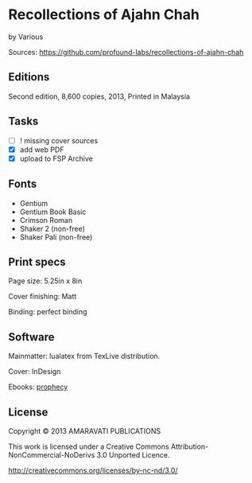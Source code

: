 Recollections of Ajahn Chah
===========================

by Various

Sources: <https://github.com/profound-labs/recollections-of-ajahn-chah>

## Editions

Second edition, 8,600 copies, 2013, Printed in Malaysia

## Tasks

- [ ] ! missing cover sources
- [x] add web PDF
- [x] upload to FSP Archive

## Fonts

- Gentium
- Gentium Book Basic
- Crimson Roman
- Shaker 2 (non-free)
- Shaker Pali (non-free)

## Print specs

Page size: 5.25in x 8in

Cover finishing: Matt

Binding: perfect binding

## Software

Mainmatter: lualatex from TexLive distribution.

Cover: InDesign

Ebooks: [prophecy](https://github.com/profound-labs/prophecy)

## License

Copyright &copy; 2013 AMARAVATI PUBLICATIONS

This work is licensed under a Creative Commons Attribution-NonCommercial-NoDerivs 3.0 Unported Licence.

http://creativecommons.org/licenses/by-nc-nd/3.0/
